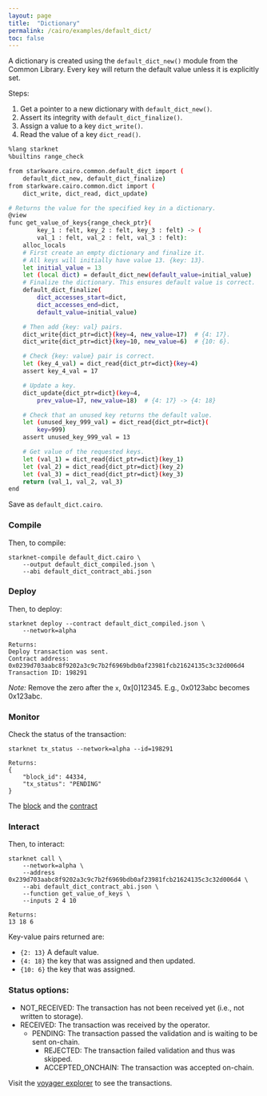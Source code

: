 ```yaml
---
layout: page
title:  "Dictionary"
permalink: /cairo/examples/default_dict/
toc: false
---
```


A dictionary is created using the `default_dict_new()` module from
the Common Library. Every key will return the default value unless
it is explicitly set.

Steps:

1. Get a pointer to a new dictionary with `default_dict_new()`.
2. Assert its integrity with `default_dict_finalize()`.
3. Assign a value to a key `dict_write()`.
4. Read the value of a key `dict_read()`.


```sh
%lang starknet
%builtins range_check

from starkware.cairo.common.default_dict import (
    default_dict_new, default_dict_finalize)
from starkware.cairo.common.dict import (
    dict_write, dict_read, dict_update)

# Returns the value for the specified key in a dictionary.
@view
func get_value_of_keys{range_check_ptr}(
        key_1 : felt, key_2 : felt, key_3 : felt) -> (
        val_1 : felt, val_2 : felt, val_3 : felt):
    alloc_locals
    # First create an empty dictionary and finalize it.
    # All keys will initially have value 13. {key: 13}.
    let initial_value = 13
    let (local dict) = default_dict_new(default_value=initial_value)
    # Finalize the dictionary. This ensures default value is correct.
    default_dict_finalize(
        dict_accesses_start=dict,
        dict_accesses_end=dict,
        default_value=initial_value)

    # Then add {key: val} pairs.
    dict_write{dict_ptr=dict}(key=4, new_value=17)  # {4: 17}.
    dict_write{dict_ptr=dict}(key=10, new_value=6)  # {10: 6}.

    # Check {key: value} pair is correct.
    let (key_4_val) = dict_read{dict_ptr=dict}(key=4)
    assert key_4_val = 17

    # Update a key.
    dict_update{dict_ptr=dict}(key=4,
        prev_value=17, new_value=18)  # {4: 17} -> {4: 18}

    # Check that an unused key returns the default value.
    let (unused_key_999_val) = dict_read{dict_ptr=dict}(
        key=999)
    assert unused_key_999_val = 13

    # Get value of the requested keys.
    let (val_1) = dict_read{dict_ptr=dict}(key_1)
    let (val_2) = dict_read{dict_ptr=dict}(key_2)
    let (val_3) = dict_read{dict_ptr=dict}(key_3)
    return (val_1, val_2, val_3)
end
```
Save as `default_dict.cairo`.

### Compile

Then, to compile:
```
starknet-compile default_dict.cairo \
    --output default_dict_compiled.json \
    --abi default_dict_contract_abi.json
```
### Deploy

Then, to deploy:
```
starknet deploy --contract default_dict_compiled.json \
    --network=alpha

Returns:
Deploy transaction was sent.
Contract address: 0x0239d703aabc8f9202a3c9c7b2f6969bdb0af23981fcb21624135c3c32d006d4
Transaction ID: 198291
```

*Note:* Remove the zero after the `x`, 0x[0]12345. E.g., 0x0123abc becomes 0x123abc.

### Monitor

Check the status of the transaction:

```
starknet tx_status --network=alpha --id=198291

Returns:
{
    "block_id": 44334,
    "tx_status": "PENDING"
}
```
The [block](https://voyager.online/block/44334) and the
[contract](https://voyager.online/contract/0x239d703aabc8f9202a3c9c7b2f6969bdb0af23981fcb21624135c3c32d006d4#state)

### Interact

Then, to interact:

```
starknet call \
    --network=alpha \
    --address 0x239d703aabc8f9202a3c9c7b2f6969bdb0af23981fcb21624135c3c32d006d4 \
    --abi default_dict_contract_abi.json \
    --function get_value_of_keys \
    --inputs 2 4 10

Returns:
13 18 6
```

Key-value pairs returned are:

- `{2: 13}` A default value.
- `{4: 18}` the key that
was assigned and then updated.
- `{10: 6}` the key that was assigned.

### Status options:

- NOT_RECEIVED: The transaction has not been received yet (i.e., not written to storage).
- RECEIVED: The transaction was received by the operator.
    - PENDING: The transaction passed the validation and is waiting to be sent on-chain.
        - REJECTED: The transaction failed validation and thus was skipped.
        - ACCEPTED_ONCHAIN: The transaction was accepted on-chain.


Visit the [voyager explorer](https://voyager.online/) to see the transactions.